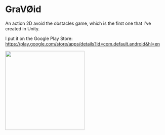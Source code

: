 # GraVØid

An action 2D avoid the obstacles game, which is the first one that I've created in Unity.

I put it on the Google Play Store: https://play.google.com/store/apps/details?id=com.default.android&hl=en

<p align="center>

  <img src="https://lh3.googleusercontent.com/Rgw7_CaOzKzhwCSvddpHqjukm_G93vHj1ik2et74mk89WdTGJGP3OUVIDpkfwH9_0Xj_=h900-rw" width="250">
  <img src="https://lh3.googleusercontent.com/TUPTBTxkGJNHYgkSIcckB3JtRTlhY7Llhsi8ugnkv7RIyYEtt1dj800PszX8UHx85A=h900-rw" width="250">

</p>
